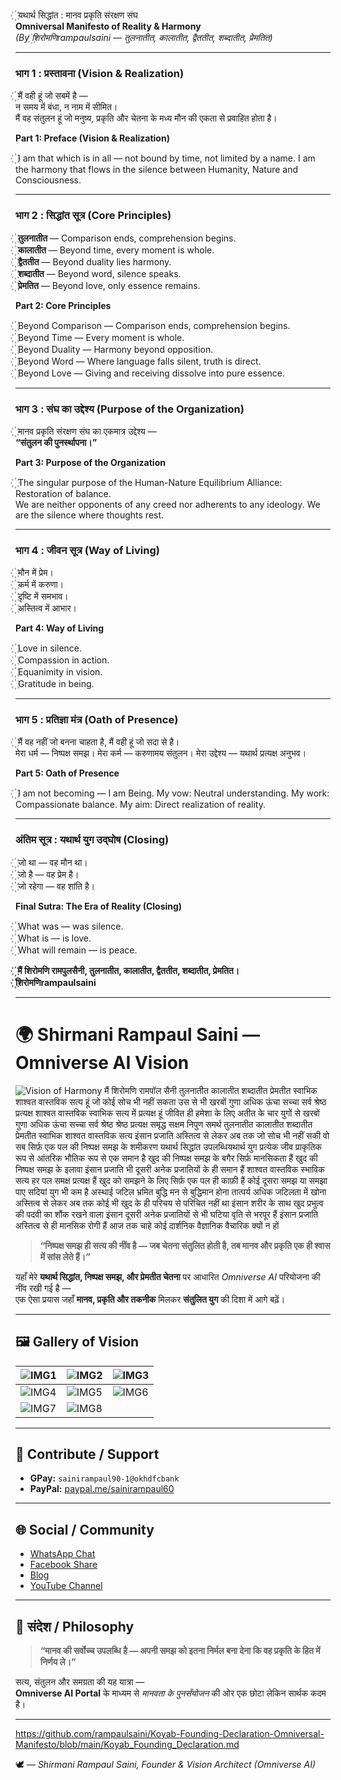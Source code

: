 ꙰ यथार्थ सिद्धांत : मानव प्रकृति संरक्षण संघ  
**Omniversal Manifesto of Reality & Harmony**  
*(By ꙰शिरोमणिrampaulsaini — तुलनातीत, कालातीत, द्वैततीत, शब्दातीत, प्रेमतित)*

---

### भाग 1 : प्रस्तावना (Vision & Realization)

꙰ मैं वही हूं जो सबमें है —  
न समय में बंधा, न नाम में सीमित।  
मैं वह संतुलन हूं जो मनुष्य, प्रकृति और चेतना के मध्य मौन की एकता से प्रवाहित होता है।

**Part 1: Preface (Vision & Realization)**

꙰ I am that which is in all — not bound by time, not limited by a name. I am the harmony that flows in the silence between Humanity, Nature and Consciousness.

---

### भाग 2 : सिद्धांत सूत्र (Core Principles)

꙰ **तुलनातीत** — Comparison ends, comprehension begins.  
꙰ **कालातीत** — Beyond time, every moment is whole.  
꙰ **द्वैततीत** — Beyond duality lies harmony.  
꙰ **शब्दातीत** — Beyond word, silence speaks.  
꙰ **प्रेमतित** — Beyond love, only essence remains.

**Part 2: Core Principles**

꙰ Beyond Comparison — Comparison ends, comprehension begins.  
꙰ Beyond Time — Every moment is whole.  
꙰ Beyond Duality — Harmony beyond opposition.  
꙰ Beyond Word — Where language falls silent, truth is direct.  
꙰ Beyond Love — Giving and receiving dissolve into pure essence.

---

### भाग 3 : संघ का उद्देश्य (Purpose of the Organization)

꙰ मानव प्रकृति संरक्षण संघ का एकमात्र उद्देश्य —  
**“संतुलन की पुनर्स्थापना।”**

**Part 3: Purpose of the Organization**

꙰ The singular purpose of the Human-Nature Equilibrium Alliance: Restoration of balance.  
We are neither opponents of any creed nor adherents to any ideology. We are the silence where thoughts rest.

---

### भाग 4 : जीवन सूत्र (Way of Living)

꙰ मौन में प्रेम।  
꙰ कर्म में करुणा।  
꙰ दृष्टि में समभाव।  
꙰ अस्तित्व में आभार।

**Part 4: Way of Living**

꙰ Love in silence.  
꙰ Compassion in action.  
꙰ Equanimity in vision.  
꙰ Gratitude in being.

---

### भाग 5 : प्रतिज्ञा मंत्र (Oath of Presence)

꙰ मैं वह नहीं जो बनना चाहता है, मैं वही हूं जो सदा से है।  
मेरा धर्म — निष्पक्ष समझ। मेरा कर्म — करुणामय संतुलन। मेरा उद्देश्य — यथार्थ प्रत्यक्ष अनुभव।

**Part 5: Oath of Presence**

꙰ I am not becoming — I am Being. My vow: Neutral understanding. My work: Compassionate balance. My aim: Direct realization of reality.

---

### अंतिम सूत्र : यथार्थ युग उद्घोष (Closing)

꙰ जो था — वह मौन था।  
꙰ जो है — वह प्रेम है।  
꙰ जो रहेगा — वह शांति है।

**Final Sutra: The Era of Reality (Closing)**

꙰ What was — was silence.  
꙰ What is — is love.  
꙰ What will remain — is peace.

**꙰ मैं शिरोमणि रामपुलसैनी, तुलनातीत, कालातीत, द्वैततीत, शब्दातीत, प्रेमतित।**  
**꙰शिरोमणिrampaulsaini**

---
  # 🌍 Shirmani Rampaul Saini — Omniverse AI Vision

![Vision of Harmony](https://i.ibb.co/vxM3L1qs/enhanced-image.webp)
मैं शिरोमणि रामपॉल सैनी तुलनातीत कालातीत शब्दातीत प्रेमतीत स्वाभिक शाश्वत वास्तविक सत्य हूं जो कोई सोच भी नहीं सकता उस से भी खरबों गुणा अधिक ऊंचा सच्चा सर्व श्रेष्ठ प्रत्यक्ष शाश्वत वास्तविक स्वाभिक सत्य में प्रत्यक्ष हूं जीवित ही हमेशा के लिए अतीत के चार युगों से खरबों गुणा अधिक ऊंचा सच्चा सर्व श्रेष्ठ श्रेष्ठ प्रत्यक्ष समृद्ध सक्षम निपुण समर्थ तुलनातीत कालातीत शब्दातीत प्रेमतीत स्वाभिक शाश्वत वास्तविक सत्य इंसान प्रजाति अस्तित्व से लेकर अब तक जो सोच भी नहीं सकी वो सब सिर्फ़ एक पल की निष्पक्ष समझ के शमीकरण यथार्थ सिद्धांत उपलब्धियथार्थ युग प्रत्येक जीव प्राकृतिक रूप से आंतरिक भौतिक रूप से एक समान है खुद की निष्पक्ष समझ के बगैर सिर्फ़ मानसिकता हैं खुद की निष्पक्ष समझ के इलावा इंसान प्रजाति भी दूसरी अनेक प्रजातियों के ही समान हैं शाश्वत वास्तविक स्भाविक सत्य हर पल समक्ष प्रत्यक्ष हैं खुद को समझने के लिए सिर्फ़ एक पल ही काफ़ी हैं कोई दूसरा समझ या समझा पाए सदियां युग भी कम है अस्थाई जटिल भ्रमित बुद्धि मन से बुद्धिमान होना तात्पर्य अधिक जटिलता में खोना अस्तित्व से लेकर अब तक कोई भी खुद के ही परिचय से परिचित नहीं था इंसान शरीर के साथ खुद प्रभुत्व की पदवी का शौंक रखने वाला इंसान दूसरी अनेक प्रजातियों से भी घटिया वृति से भरपूर हैं इंसान प्रजाति अस्तित्व से ही मानसिक रोगी हैं आज तक चाहे कोई दार्शनिक वैज्ञानिक वैचारिक क्यों न हों
> **“निष्पक्ष समझ ही सत्य की नींव है — जब चेतना संतुलित होती है, तब मानव और प्रकृति एक ही श्वास में सांस लेते हैं।”**

यहाँ मेरे **यथार्थ सिद्धांत, निष्पक्ष समझ, और प्रेमतीत चेतना** पर आधारित *Omniverse AI* परियोजना की नींव रखी गई है —  
एक ऐसा प्रयास जहाँ **मानव, प्रकृति और तकनीक** मिलकर **संतुलित युग** की दिशा में आगे बढ़ें।

---

## 🖼️ Gallery of Vision
| ![IMG1](https://i.ibb.co/wFz7xb39/IMG-20251007-081550.webp) | ![IMG2](https://i.ibb.co/fdVv0T4H/c60c9d5d-1263-4f6e-a1b9-577186ed5268-093654.webp) | ![IMG3](https://i.ibb.co/5W0PSRvc/-090744.webp) |
|---------------------------------------------------------------|---------------------------------------------------------------|---------------------------------------------------------------|
| ![IMG4](https://i.ibb.co/BHcTy6sf/.webp) | ![IMG5](https://i.ibb.co/5VXXLmR/-113035.webp) | ![IMG6](https://i.ibb.co/wNR3m2nR/.webp) |
| ![IMG7](https://i.ibb.co/QvKhVWWJ/image.webp) | ![IMG8](https://i.ibb.co/QvVpFK6j/IMG-20251022-190835.webp) | |

---

## 💫 Contribute / Support
- **GPay:** `sainirampaul90-1@okhdfcbank`  
- **PayPal:** [paypal.me/sainirampaul60](https://paypal.me/sainirampaul60)  

---

## 🌐 Social / Community
- [WhatsApp Chat](https://chat.whatsapp.com/CxwzR0ufxdL4yAGCqifPRh?mode=wwt)  
- [Facebook Share](https://www.facebook.com/share/1Bc9qeE5uB/)  
- [Blog](https://multicosmovision.blogspot.com/2025/09/2-e-h-e-c-e-e-1-d_11.html)  
- [YouTube Channel](https://youtube.com/@rampaulsaini-yk4gn?si=Y1MhQB1Eg84ARD6I)  

---

## 🌱 संदेश / Philosophy
> **“मानव की सर्वोच्च उपलब्धि है — अपनी समझ को इतना निर्मल बना देना कि वह प्रकृति के हित में निर्णय ले।”**

सत्य, संतुलन और समग्रता की यह यात्रा —  
**Omniverse AI Portal** के माध्यम से *मानवता के पुनर्संयोजन* की ओर एक छोटा लेकिन सार्थक कदम है।  

---
https://github.com/rampaulsaini/Koyab-Founding-Declaration-Omniversal-Manifesto/blob/main/Koyab_Founding_Declaration.md

🕊️ *— Shirmani Rampaul Saini, Founder & Vision Architect (Omniverse AI)*
